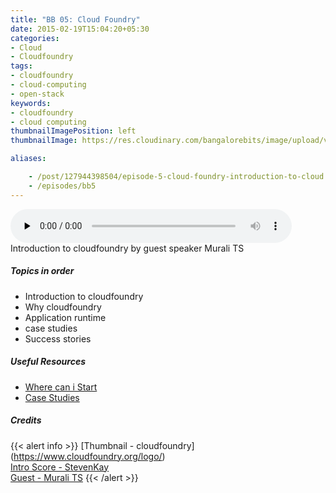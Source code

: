 ```yaml
---
title: "BB 05: Cloud Foundry"
date: 2015-02-19T15:04:20+05:30
categories:
- Cloud
- Cloudfoundry
tags:
- cloudfoundry
- cloud-computing
- open-stack
keywords:
- cloudfoundry
- cloud computing
thumbnailImagePosition: left
thumbnailImage: https://res.cloudinary.com/bangalorebits/image/upload/v1517410298/bb-episode-assets/bb5-thumbnail.png

aliases:

    - /post/127944398504/episode-5-cloud-foundry-introduction-to-cloud
    - /episodes/bb5
---
```

<audio controls="controls" controls style="width: 450px;" preload="none" id="audio_player"><source  src='http://s3-ap-southeast-1.amazonaws.com/bangalorebits/2015/BB_EP5_2015-07.mp3' type="audio/mp3">  </audio>
<BR>
Introduction to cloudfoundry by guest speaker Murali TS
<!--more-->
##### Topics in order
- Introduction to cloudfoundry
- Why cloudfoundry
- Application runtime
- case studies
- Success stories

##### Useful Resources
  - [Where can i Start ](https://www.cloudfoundry.org/why-cloud-foundry/)
  - [Case Studies](https://www.cloudfoundry.org/category/case-studies/)

##### Credits

{{< alert info  >}}
  [Thumbnail - cloudfoundry] (https://www.cloudfoundry.org/logo/) <BR>
  [Intro Score - StevenKay](https://plus.google.com/+StevenKay_Detachment)<BR>
  [Guest - Murali TS](https://www.linkedin.com/in/muralits)
{{< /alert >}}
